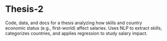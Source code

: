 # Thesis-2
Code, data, and docs for a thesis analyzing how skills and country economic status (e.g., first-world) affect salaries. Uses NLP to extract skills, categorizes countries, and applies regression to study salary impact.
